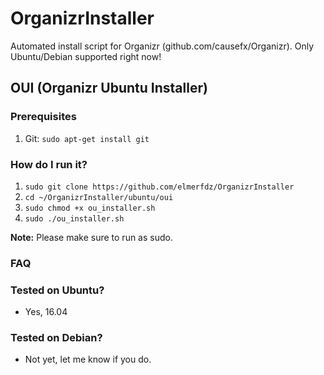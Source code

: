 # OrganizrInstaller
Automated install script for Organizr (github.com/causefx/Organizr). Only Ubuntu/Debian supported right now! 

## OUI (Organizr Ubuntu Installer)

### Prerequisites
1. Git: `sudo apt-get install git`

### How do I run it?
1. `sudo git clone https://github.com/elmerfdz/OrganizrInstaller`
2. `cd ~/OrganizrInstaller/ubuntu/oui`
3. `sudo chmod +x ou_installer.sh`
4. `sudo ./ou_installer.sh`

**Note:** Please make sure to run as sudo.

### FAQ

### Tested on Ubuntu?
- Yes, 16.04

### Tested on Debian?
- Not yet, let me know if you do.